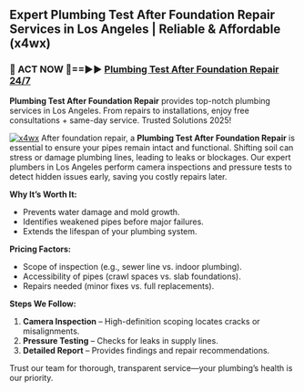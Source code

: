 ## Expert Plumbing Test After Foundation Repair Services in Los Angeles | Reliable & Affordable (x4wx)  

<h3>🚿 ACT NOW 🌟==►► <a href="https://tinyurl.com/2ne6vx2x" rel="nofollow">Plumbing Test After Foundation Repair 24/7</a></h3>

**Plumbing Test After Foundation Repair** provides top-notch plumbing services in Los Angeles. From repairs to installations, enjoy free consultations + same-day service. Trusted Solutions 2025!

[![x4wx](https://i.imgur.com/4PFF4AK.jpeg)](https://tinyurl.com/2ne6vx2x)
After foundation repair, a **Plumbing Test After Foundation Repair** is essential to ensure your pipes remain intact and functional. Shifting soil can stress or damage plumbing lines, leading to leaks or blockages. Our expert plumbers in Los Angeles perform camera inspections and pressure tests to detect hidden issues early, saving you costly repairs later.  

**Why It’s Worth It:**  
- Prevents water damage and mold growth.  
- Identifies weakened pipes before major failures.  
- Extends the lifespan of your plumbing system.  

**Pricing Factors:**  
- Scope of inspection (e.g., sewer line vs. indoor plumbing).  
- Accessibility of pipes (crawl spaces vs. slab foundations).  
- Repairs needed (minor fixes vs. full replacements).  

**Steps We Follow:**  
1. **Camera Inspection** – High-definition scoping locates cracks or misalignments.  
2. **Pressure Testing** – Checks for leaks in supply lines.  
3. **Detailed Report** – Provides findings and repair recommendations.  

Trust our team for thorough, transparent service—your plumbing’s health is our priority.
